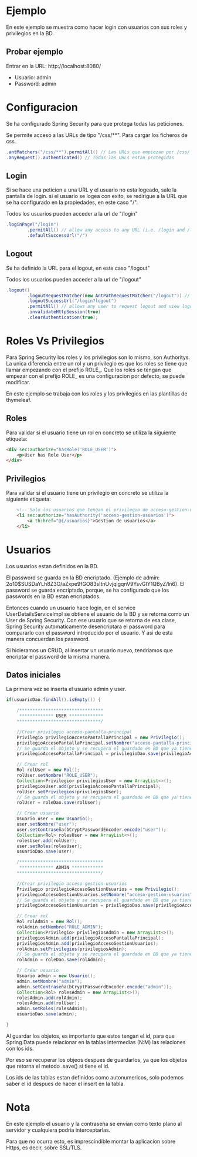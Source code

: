 # Ejemplo
En este ejemplo se muestra como hacer login con usuarios con sus roles y privilegios en la BD.

## Probar ejemplo
Entrar en la URL: http://localhost:8080/
- Usuario: admin
- Password: admin

# Configuracion 
Se ha configurado Spring Security para que protega todas las peticiones.

Se permite acceso a las URLs de tipo "/css/**". Para cargar los ficheros de css.

```java
.antMatchers("/css/**").permitAll() // Las URLs que empiezan por /css/ son accesibles por cualquiera. Esto se hace con los contenidos de css, js, y imagenes.
.anyRequest().authenticated() // Todas las URLs estan protegidas
```

## Login
Si se hace una peticion a una URL y el usuario no esta logeado, sale la pantalla de login. si el usuario se logea con exito, se redirigue a la URL que se ha configurado en la propiedades, en este caso "/".

Todos los usuarios pueden acceder a la url de "/login"

```java
.loginPage("/login")
        .permitAll() // allow any access to any URL (i.e. /login and /login?error) associated to formLogin()
        .defaultSuccessUrl("/")
```

## Logout
Se ha definido la URL para el logout, en este caso "/logout"

Todos los usuarios pueden acceder a la url de "/logout"

```java
.logout()
        .logoutRequestMatcher(new AntPathRequestMatcher("/logout")) // Define URL to logout
        .logoutSuccessUrl("/login?logout")
        .permitAll() // allows any user to request logout and view logout success URL.
        .invalidateHttpSession(true)
        .clearAuthentication(true);
```

# Roles Vs Privilegios
Para Spring Security los roles y los privilegios son lo mismo, son Authoritys. La unica diferencia entre un rol y un privilegio es que los roles se tiene que llamar empezando con el prefijo ROLE_. Que los roles se tengan que empezar con el prefijo ROLE_ es una configuracion por defecto, se puede modificar.

En este ejemplo se trabaja con los roles y los privilegios en las plantillas de thymeleaf.

## Roles
Para validar si el usuario tiene un rol en concreto se utiliza la siguiente etiqueta:

```html
<div sec:authorize="hasRole('ROLE_USER')">
	<p>User has Role User</p>
</div>
```

## Privilegios
Para validar si el usuario tiene un privilegio en concreto se utiliza la siguiente etiqueta:

```html
	<!-- Solo los usuarios que tengan el privilegio de acceso-gestion-usuarios -->
	<li sec:authorize="hasAuthority('acceso-gestion-usuarios')">
		<a th:href="@{/usuarios}">Gestion de usuarios</a>
	</li>
```

# Usuarios
Los usuarios estan definidos en la BD.

El password se guarda en la BD encriptado. (Ejemplo de admin: $2a$10$SUSDaYLh8Z3O/aZxpe9fGO83sItnUvjqigqnV9YsvGlY1QByZ/ln6). El password se guarda encriptado, porque, se ha configurado que los passwords en la BD estan encriptados. 

Entonces cuando un usuario hace login, en el service UserDetailsServiceImpl se obtiene el usuario de la BD y se retorna como un User de Spring Security. Con ese usuario que se retorna de esa clase, Spring Security automaticamente desencriptara el password para compararlo con el password introducido por el usuario. Y asi de esta manera concuerdan los password.

Si hicieramos un CRUD, al insertar un usuario nuevo, tendriamos que encriptar el password de la misma manera. 

## Datos iniciales
La primera vez se inserta el usuario admin y user.

```java
if(usuarioDao.findAll().isEmpty()) {

	/********************************
	 ************* USER *************
	********************************/

	//Crear privilegio acceso-pantalla-principal
	Privilegio privilegioAccesoPantallaPrincipal = new Privilegio();
	privilegioAccesoPantallaPrincipal.setNombre("acceso-pantalla-principal");
	// Se guarda el objeto y se recupera el guardado en BD que ya tiene el id, ya que el id esta definido como autonumerico
	privilegioAccesoPantallaPrincipal = privilegioDao.save(privilegioAccesoPantallaPrincipal);

	// Crear rol
	Rol rolUser = new Rol();
	rolUser.setNombre("ROLE_USER");
	Collection<Privilegio> privilegiosUser = new ArrayList<>();
	privilegiosUser.add(privilegioAccesoPantallaPrincipal);
	rolUser.setPrivilegios(privilegiosUser);
	// Se guarda el objeto y se recupera el guardado en BD que ya tiene el id, ya que el id esta definido como autonumerico
	rolUser = roleDao.save(rolUser);

	// Crear usuario
	Usuario user = new Usuario();
	user.setNombre("user");
	user.setContraseña(bCryptPasswordEncoder.encode("user"));
	Collection<Rol> rolesUser = new ArrayList<>();
	rolesUser.add(rolUser);
	user.setRoles(rolesUser);
	usuarioDao.save(user);

	/********************************
	 ************* ADMIN ************
	********************************/

	//Crear privilegio acceso-gestion-usuarios
	Privilegio privilegioAccesoGestionUsuarios = new Privilegio();
	privilegioAccesoGestionUsuarios.setNombre("acceso-gestion-usuarios");
	// Se guarda el objeto y se recupera el guardado en BD que ya tiene el id, ya que el id esta definido como autonumerico
	privilegioAccesoGestionUsuarios = privilegioDao.save(privilegioAccesoGestionUsuarios);

	// Crear rol
	Rol rolAdmin = new Rol();
	rolAdmin.setNombre("ROLE_ADMIN");
	Collection<Privilegio> privilegiosAdmin = new ArrayList<>();
	privilegiosAdmin.add(privilegioAccesoPantallaPrincipal);
	privilegiosAdmin.add(privilegioAccesoGestionUsuarios);
	rolAdmin.setPrivilegios(privilegiosAdmin);
	// Se guarda el objeto y se recupera el guardado en BD que ya tiene el id, ya que el id esta definido como autonumerico
	rolAdmin = roleDao.save(rolAdmin);

	// Crear usuario
	Usuario admin = new Usuario();
	admin.setNombre("admin");
	admin.setContraseña(bCryptPasswordEncoder.encode("admin"));
	Collection<Rol> rolesAdmin = new ArrayList<>();
	rolesAdmin.add(rolAdmin);
	rolesAdmin.add(rolUser);
	admin.setRoles(rolesAdmin);
	usuarioDao.save(admin);    		

}
```

Al guardar los objetos, es importante que estos tengan el id, para que Spring Data puede relacionar en la tablas intermedias (N:M) las relaciones con los ids.

Por eso se recuperar los objeos despues de guardarlos, ya que los objetos que retorna el metodo .save() si tiene el id.

Los ids de las tablas estan definidos como autonumericos, solo podemos saber el id despues de hacer el insert en la tabla.

# Nota
En este ejemplo el usuario y la contraseña se envian como texto plano al servidor y cualquiera podria interceptarlas.

Para que no ocurra esto, es imprescindible montar la aplicacion sobre Https, es decir, sobre SSL/TLS.